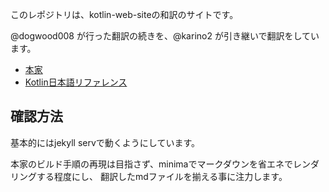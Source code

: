 このレポジトリは、kotlin-web-siteの和訳のサイトです。

@dogwood008 が行った翻訳の続きを、@karino2 が引き継いで翻訳をしています。

- [本家](https://github.com/JetBrains/kotlin-web-site/)
- [Kotlin日本語リファレンス](https://karino2.github.io/kotlin-web-site-ja/)

## 確認方法

基本的にはjekyll servで動くようにしています。

本家のビルド手順の再現は目指さず、minimaでマークダウンを省エネでレンダリングする程度にし、
翻訳したmdファイルを揃える事に注力します。